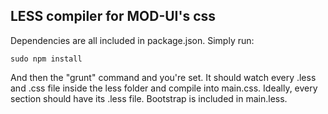 ## LESS compiler for MOD-UI's css

Dependencies are all included in package.json. Simply run: 

```shell
sudo npm install
```

And then the "grunt" command and you're set. It should watch every .less and .css file inside the less folder and compile into main.css. Ideally, every section should have its .less file. Bootstrap is included in main.less.